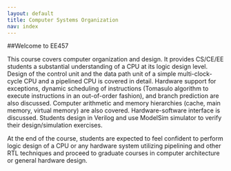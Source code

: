 ```yaml
---
layout: default
title: Computer Systems Organization
nav: index
---
```


##Welcome to EE457 

This course covers computer organization and design. It provides CS/CE/EE students a substantial understanding of a CPU at its logic design level. Design of the control unit and the data path unit of a simple multi-clock-cycle CPU and a pipelined CPU is covered in detail. Hardware support for exceptions, dynamic scheduling of instructions (Tomasulo algorithm to execute instructions in an out-of-order fashion), and branch prediction are also discussed. Computer arithmetic and memory hierarchies (cache, main memory, virtual memory) are also covered. Hardware-software interface is discussed. Students design in Verilog and use ModelSim simulator to verify their design/simulation exercises.

At the end of the course, students are expected to feel confident to perform logic design of a CPU or any hardware system utilizing pipelining and other RTL techniques and proceed to graduate courses in computer architecture or general hardware design.

